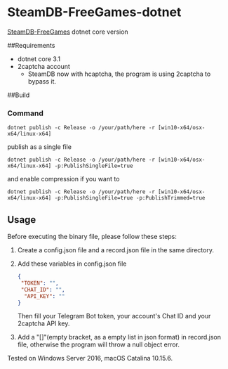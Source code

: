# SteamDB-FreeGames-dotnet
 [SteamDB-FreeGames](https://github.com/azhuge233/SteamDB-FreeGames) dotnet core version

##Requirements

- dotnet core 3.1
- 2captcha account
  - SteamDB now with hcaptcha, the program is using 2captcha to bypass it.

##Build

### Command

```
dotnet publish -c Release -o /your/path/here -r [win10-x64/osx-x64/linux-x64]
```

publish as a single file

```
dotnet publish -c Release -o /your/path/here -r [win10-x64/osx-x64/linux-x64] -p:PublishSingleFile=true
```

and enable compression if you want to

```
dotnet publish -c Release -o /your/path/here -r [win10-x64/osx-x64/linux-x64] -p:PublishSingleFile=true -p:PublishTrimmed=true
```

## Usage

Before executing the binary file, please follow these steps:

1. Create a config.json file and a record.json file in the same directory.

2. Add these variables in config.json file

   ```json
   {
   	"TOKEN": "",
   	"CHAT_ID": "",
     "API_KEY": ""
   }
   ```

   Then fill your Telegram Bot token, your account's Chat ID and your 2captcha API key.

3. Add a "[]"(empty bracket, as a empty list in json format) in record.json file, otherwise the program will throw a null object error.

Tested on Windows Server 2016, macOS Catalina 10.15.6.

